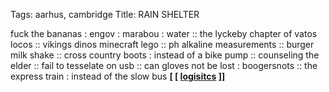 Tags: aarhus, cambridge
Title: RAIN SHELTER
  
fuck the bananas : engov : marabou : water :: the lyckeby chapter of vatos locos :: vikings dinos minecraft lego :: ph alkaline measurements :: burger milk shake :: cross country boots : instead of a bike pump :: counseling the elder :: fail to tesselate on usb :: can gloves not be lost : boogersnots :: the express train : instead of the slow bus
**[ [ [logisitcs](https://logistics.bandcamp.com/) ]]**